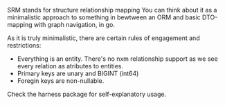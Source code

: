 SRM stands for structure relationship mapping
You can think about it as a minimalistic approach to something in bewtween an ORM and basic DTO-mapping with graph navigation, in go.

As it is truly minimalistic, there are certain rules of engagement and restrictions:

* Everything is an entity. There's no nxm relationship support as we see every relation as atributes to entities.
* Primary keys are unary and BIGINT (int64)
* Foregin keys are non-nullable.


Check the harness package for self-explanatory usage.
